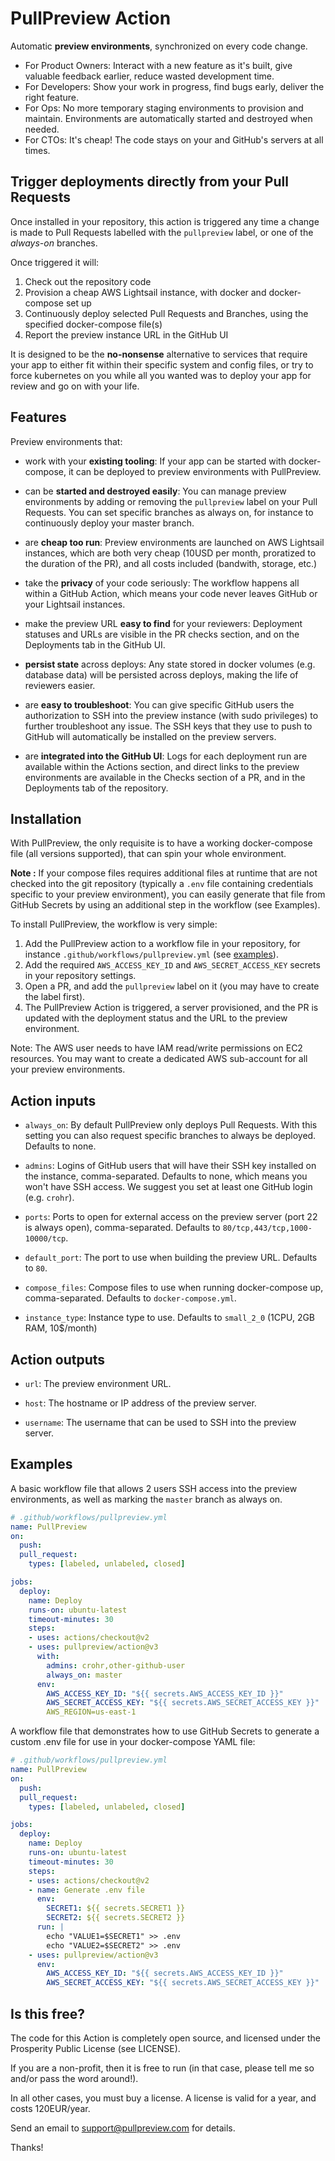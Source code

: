 # PullPreview Action

Automatic **preview environments**, synchronized on every code change.

* For Product Owners: Interact with a new feature as it's built, give valuable feedback earlier, reduce wasted development time.
* For Developers: Show your work in progress, find bugs early, deliver the right feature.
* For Ops: No more temporary staging environments to provision and maintain. Environments are automatically started and destroyed when needed.
* For CTOs: It's cheap! The code stays on your and GitHub's servers at all times.

## Trigger deployments directly from your Pull Requests

Once installed in your repository, this action is triggered any time a change
is made to Pull Requests labelled with the `pullpreview` label, or one of the
*always-on* branches.

Once triggered it will:

1. Check out the repository code
2. Provision a cheap AWS Lightsail instance, with docker and docker-compose set up
3. Continuously deploy selected Pull Requests and Branches, using the specified docker-compose file(s)
4. Report the preview instance URL in the GitHub UI

It is designed to be the **no-nonsense** alternative to services that require
your app to either fit within their specific system and config files, or try to
force kubernetes on you while all you wanted was to deploy your app for review
and go on with your life.

## Features

Preview environments that:

* work with your **existing tooling**: If your app can be started with
  docker-compose, it can be deployed to preview environments with PullPreview.

* can be **started and destroyed easily**: You can manage preview environments
  by adding or removing the `pullpreview` label on your Pull Requests. You can
set specific branches as always on, for instance to continuously deploy your
master branch.

* are **cheap too run**: Preview environments are launched on AWS Lightsail
  instances, which are both very cheap (10USD per month, proratized to the
duration of the PR), and all costs included (bandwith, storage, etc.)

* take the **privacy** of your code seriously: The workflow happens all within
  a GitHub Action, which means your code never leaves GitHub or your Lightsail
instances.

* make the preview URL **easy to find** for your reviewers: Deployment statuses
  and URLs are visible in the PR checks section, and on the Deployments tab in
the GitHub UI.

* **persist state** across deploys: Any state stored in docker volumes (e.g.
  database data) will be persisted across deploys, making the life of reviewers
easier.

* are **easy to troubleshoot**: You can give specific GitHub users the
  authorization to SSH into the preview instance (with sudo privileges) to
further troubleshoot any issue. The SSH keys that they use to push to GitHub
will automatically be installed on the preview servers.

* are **integrated into the GitHub UI**: Logs for each deployment run are
  available within the Actions section, and direct links to the preview
environments are available in the Checks section of a PR, and in the
Deployments tab of the repository.

## Installation

With PullPreview, the only requisite is to have a working docker-compose file
(all versions supported), that can spin your whole environment.

**Note :** If your compose files requires additional files at runtime that are
not checked into the git repository (typically a `.env` file containing
credentials specific to your preview environment), you can easily generate that
file from GitHub Secrets by using an additional step in the workflow (see
Examples).

To install PullPreview, the workflow is very simple:

1. Add the PullPreview action to a workflow file in your repository, for instance `.github/workflows/pullpreview.yml` (see [examples][examples]).
2. Add the required `AWS_ACCESS_KEY_ID` and `AWS_SECRET_ACCESS_KEY` secrets in your repository settings.
3. Open a PR, and add the `pullpreview` label on it (you may have to create the label first).
4. The PullPreview Action is triggered, a server provisioned, and the PR is updated with the deployment status and the URL to the preview environment.

[examples]: #examples

Note: The AWS user needs to have IAM read/write permissions on EC2 resources.
You may want to create a dedicated AWS sub-account for all your preview
environments.

## Action inputs

* `always_on`: By default PullPreview only deploys Pull Requests. With this
  setting you can also request specific branches to always be deployed.
Defaults to none.

* `admins`: Logins of GitHub users that will have their SSH key installed on
  the instance, comma-separated. Defaults to none, which means you won't have
SSH access. We suggest you set at least one GitHub login (e.g. `crohr`).

* `ports`: Ports to open for external access on the preview server (port 22 is
  always open), comma-separated. Defaults to `80/tcp,443/tcp,1000-10000/tcp`.

* `default_port`: The port to use when building the preview URL. Defaults to `80`.

* `compose_files`: Compose files to use when running docker-compose up,
  comma-separated. Defaults to `docker-compose.yml`.

* `instance_type`: Instance type to use. Defaults to `small_2_0` (1CPU, 2GB
  RAM, 10$/month)

## Action outputs

* `url`: The preview environment URL.

* `host`: The hostname or IP address of the preview server.

* `username`: The username that can be used to SSH into the preview server.

## Examples

A basic workflow file that allows 2 users SSH access into the preview
environments, as well as marking the `master` branch as always on.

```yaml
# .github/workflows/pullpreview.yml
name: PullPreview
on:
  push:
  pull_request:
    types: [labeled, unlabeled, closed]

jobs:
  deploy:
    name: Deploy
    runs-on: ubuntu-latest
    timeout-minutes: 30
    steps:
    - uses: actions/checkout@v2
    - uses: pullpreview/action@v3
      with:
        admins: crohr,other-github-user
        always_on: master
      env:
        AWS_ACCESS_KEY_ID: "${{ secrets.AWS_ACCESS_KEY_ID }}"
        AWS_SECRET_ACCESS_KEY: "${{ secrets.AWS_SECRET_ACCESS_KEY }}"
        AWS_REGION=us-east-1
```

A workflow file that demonstrates how to use GitHub Secrets to generate a custom .env file for use in your docker-compose YAML file:

```yaml
# .github/workflows/pullpreview.yml
name: PullPreview
on:
  push:
  pull_request:
    types: [labeled, unlabeled, closed]

jobs:
  deploy:
    name: Deploy
    runs-on: ubuntu-latest
    timeout-minutes: 30
    steps:
    - uses: actions/checkout@v2
    - name: Generate .env file
      env:
        SECRET1: ${{ secrets.SECRET1 }}
        SECRET2: ${{ secrets.SECRET2 }}
      run: |
        echo "VALUE1=$SECRET1" >> .env
        echo "VALUE2=$SECRET2" >> .env
    - uses: pullpreview/action@v3
      env:
        AWS_ACCESS_KEY_ID: "${{ secrets.AWS_ACCESS_KEY_ID }}"
        AWS_SECRET_ACCESS_KEY: "${{ secrets.AWS_SECRET_ACCESS_KEY }}"
```

## Is this free?

The code for this Action is completely open source, and licensed under the
Prosperity Public License (see LICENSE).

If you are a non-profit, then it is free to run (in that case, please tell me
so and/or pass the word around!).

In all other cases, you must buy a license. A license is valid for a year, and
costs 120EUR/year.

Send an email to
[support@pullpreview.com](mailto:support@pullpreview.com?subject=License) for
details.

Thanks!
